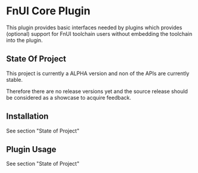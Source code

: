 FnUI Core Plugin
================

This plugin provides basic interfaces needed by plugins which provides (optional) support
for FnUI toolchain users without embedding the toolchain into the plugin.

State Of Project
----------------

This project is currently a ALPHA version and non of the APIs are currently stable.

Therefore there are no release versions yet and the source release should be considered
as a showcase to acquire feedback.


Installation
------------

See section "State of Project"

Plugin Usage
------------

See section "State of Project"

